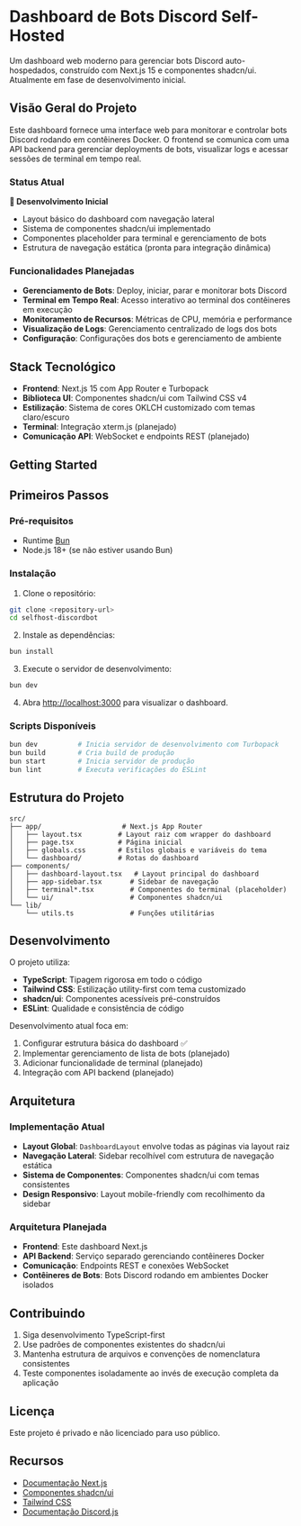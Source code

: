 # Dashboard de Bots Discord Self-Hosted

Um dashboard web moderno para gerenciar bots Discord auto-hospedados, construído com Next.js 15 e componentes shadcn/ui. Atualmente em fase de desenvolvimento inicial.

## Visão Geral do Projeto

Este dashboard fornece uma interface web para monitorar e controlar bots Discord rodando em contêineres Docker. O frontend se comunica com uma API backend para gerenciar deployments de bots, visualizar logs e acessar sessões de terminal em tempo real.

### Status Atual

**🚧 Desenvolvimento Inicial**
- Layout básico do dashboard com navegação lateral
- Sistema de componentes shadcn/ui implementado
- Componentes placeholder para terminal e gerenciamento de bots
- Estrutura de navegação estática (pronta para integração dinâmica)

### Funcionalidades Planejadas

- **Gerenciamento de Bots**: Deploy, iniciar, parar e monitorar bots Discord
- **Terminal em Tempo Real**: Acesso interativo ao terminal dos contêineres em execução
- **Monitoramento de Recursos**: Métricas de CPU, memória e performance
- **Visualização de Logs**: Gerenciamento centralizado de logs dos bots
- **Configuração**: Configurações dos bots e gerenciamento de ambiente

## Stack Tecnológico

- **Frontend**: Next.js 15 com App Router e Turbopack
- **Biblioteca UI**: Componentes shadcn/ui com Tailwind CSS v4
- **Estilização**: Sistema de cores OKLCH customizado com temas claro/escuro
- **Terminal**: Integração xterm.js (planejado)
- **Comunicação API**: WebSocket e endpoints REST (planejado)

## Getting Started

## Primeiros Passos

### Pré-requisitos

- Runtime [Bun](https://bun.sh/)
- Node.js 18+ (se não estiver usando Bun)

### Instalação

1. Clone o repositório:
```bash
git clone <repository-url>
cd selfhost-discordbot
```

2. Instale as dependências:
```bash
bun install
```

3. Execute o servidor de desenvolvimento:
```bash
bun dev
```

4. Abra [http://localhost:3000](http://localhost:3000) para visualizar o dashboard.

### Scripts Disponíveis

```bash
bun dev          # Inicia servidor de desenvolvimento com Turbopack
bun build        # Cria build de produção
bun start        # Inicia servidor de produção
bun lint         # Executa verificações do ESLint
```

## Estrutura do Projeto

```
src/
├── app/                    # Next.js App Router
│   ├── layout.tsx         # Layout raiz com wrapper do dashboard
│   ├── page.tsx           # Página inicial
│   ├── globals.css        # Estilos globais e variáveis do tema
│   └── dashboard/         # Rotas do dashboard
├── components/
│   ├── dashboard-layout.tsx   # Layout principal do dashboard
│   ├── app-sidebar.tsx       # Sidebar de navegação
│   ├── terminal*.tsx         # Componentes do terminal (placeholder)
│   └── ui/                   # Componentes shadcn/ui
└── lib/
    └── utils.ts              # Funções utilitárias
```

## Desenvolvimento

O projeto utiliza:
- **TypeScript**: Tipagem rigorosa em todo o código
- **Tailwind CSS**: Estilização utility-first com tema customizado
- **shadcn/ui**: Componentes acessíveis pré-construídos
- **ESLint**: Qualidade e consistência de código

Desenvolvimento atual foca em:
1. Configurar estrutura básica do dashboard ✅
2. Implementar gerenciamento de lista de bots (planejado)
3. Adicionar funcionalidade de terminal (planejado)
4. Integração com API backend (planejado)

## Arquitetura

### Implementação Atual
- **Layout Global**: `DashboardLayout` envolve todas as páginas via layout raiz
- **Navegação Lateral**: Sidebar recolhível com estrutura de navegação estática
- **Sistema de Componentes**: Componentes shadcn/ui com temas consistentes
- **Design Responsivo**: Layout mobile-friendly com recolhimento da sidebar

### Arquitetura Planejada
- **Frontend**: Este dashboard Next.js
- **API Backend**: Serviço separado gerenciando contêineres Docker
- **Comunicação**: Endpoints REST e conexões WebSocket
- **Contêineres de Bots**: Bots Discord rodando em ambientes Docker isolados

## Contribuindo

1. Siga desenvolvimento TypeScript-first
2. Use padrões de componentes existentes do shadcn/ui
3. Mantenha estrutura de arquivos e convenções de nomenclatura consistentes
4. Teste componentes isoladamente ao invés de execução completa da aplicação

## Licença

Este projeto é privado e não licenciado para uso público.

## Recursos

- [Documentação Next.js](https://nextjs.org/docs)
- [Componentes shadcn/ui](https://ui.shadcn.com/)
- [Tailwind CSS](https://tailwindcss.com/)
- [Documentação Discord.js](https://discord.js.org/)
